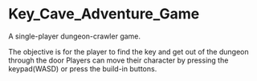 # Key_Cave_Adventure_Game
A single-player dungeon-crawler game.

The objective is for the player to find the key and get out of the dungeon through the door
Players can move their character by pressing the keypad(WASD) or press the build-in buttons.
